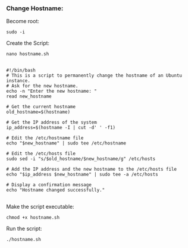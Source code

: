 ### Change Hostname:
Become root:
```
sudo -i
```
Create the Script: 
```
nano hostname.sh
```
##


```
#!/bin/bash
# This is a script to permanently change the hostname of an Ubuntu instance.
# Ask for the new hostname.
echo -n "Enter the new hostname: "
read new_hostname

# Get the current hostname
old_hostname=$(hostname)

# Get the IP address of the system
ip_address=$(hostname -I | cut -d' ' -f1)

# Edit the /etc/hostname file
echo "$new_hostname" | sudo tee /etc/hostname

# Edit the /etc/hosts file
sudo sed -i "s/$old_hostname/$new_hostname/g" /etc/hosts

# Add the IP address and the new hostname to the /etc/hosts file
echo "$ip_address $new_hostname" | sudo tee -a /etc/hosts

# Display a confirmation message
echo "Hostname changed successfully." 
```
##


Make the script executable: 
```
chmod +x hostname.sh
```


Run the script:
```
./hostname.sh
```
##